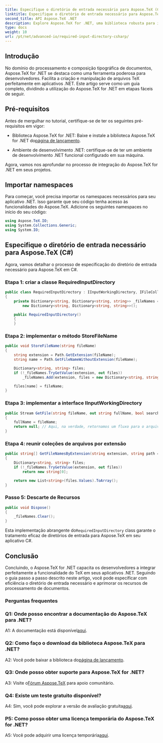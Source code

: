 ```yaml
---
title: Especifique o diretório de entrada necessário para Aspose.TeX (C#)
linktitle: Especifique o diretório de entrada necessário para Aspose.TeX (C#)
second_title: API Aspose.TeX .NET
description: Explore Aspose.TeX for .NET, uma biblioteca robusta para integração perfeita com TeX. Siga nosso guia passo a passo.
type: docs
weight: 10
url: /pt/net/advanced-io/required-input-directory-csharp/
---
```

## Introdução

No domínio do processamento e composição tipográfica de documentos, Aspose.TeX for .NET se destaca como uma ferramenta poderosa para desenvolvedores. Facilita a criação e manipulação de arquivos TeX perfeitamente em aplicativos .NET. Este artigo serve como um guia completo, dividindo a utilização do Aspose.TeX for .NET em etapas fáceis de seguir.

## Pré-requisitos

Antes de mergulhar no tutorial, certifique-se de ter os seguintes pré-requisitos em vigor:

-  Biblioteca Aspose.TeX for .NET: Baixe e instale a biblioteca Aspose.TeX for .NET do[página de lançamento](https://releases.aspose.com/tex/net/).

- Ambiente de desenvolvimento .NET: certifique-se de ter um ambiente de desenvolvimento .NET funcional configurado em sua máquina.

Agora, vamos nos aprofundar no processo de integração do Aspose.TeX for .NET em seus projetos.

## Importar namespaces

Para começar, você precisa importar os namespaces necessários para seu aplicativo .NET. Isso garante que seu código tenha acesso às funcionalidades do Aspose.TeX. Adicione os seguintes namespaces no início do seu código:

```csharp
using Aspose.TeX.IO;
using System.Collections.Generic;
using System.IO;
```

## Especifique o diretório de entrada necessário para Aspose.TeX (C#)

Agora, vamos detalhar o processo de especificação do diretório de entrada necessário para Aspose.TeX em C#.

### Etapa 1: criar a classe RequiredInputDirectory

```csharp
public class RequiredInputDirectory : IInputWorkingDirectory, IFileCollector
{
    private Dictionary<string, Dictionary<string, string>> _fileNames =
        new Dictionary<string, Dictionary<string, string>>();

    public RequiredInputDirectory()
    {
    }
```

### Etapa 2: implementar o método StoreFileName

```csharp
public void StoreFileName(string fileName)
{
    string extension = Path.GetExtension(fileName);
    string name = Path.GetFileNameWithoutExtension(fileName);

    Dictionary<string, string> files;
    if (!_fileNames.TryGetValue(extension, out files))
        _fileNames.Add(extension, files = new Dictionary<string, string>());

    files[name] = fileName;
}
```

### Etapa 3: implementar a interface IInputWorkingDirectory

```csharp
public Stream GetFile(string fileName, out string fullName, bool searchSubdirectories = false)
{
    fullName = fileName;
    return null; // Aqui, na verdade, retornamos um fluxo para o arquivo solicitado por seu nome.
}
```

### Etapa 4: reunir coleções de arquivos por extensão

```csharp
public string[] GetFileNamesByExtension(string extension, string path = null)
{
    Dictionary<string, string> files;
    if (!_fileNames.TryGetValue(extension, out files))
        return new string[0];

    return new List<string>(files.Values).ToArray();
}
```

### Passo 5: Descarte de Recursos

```csharp
public void Dispose()
{
    _fileNames.Clear();
}
```

 Esta implementação abrangente do`RequiredInputDirectory` class garante o tratamento eficaz de diretórios de entrada para Aspose.TeX em seu aplicativo C#.

## Conclusão

Concluindo, o Aspose.TeX for .NET capacita os desenvolvedores a integrar perfeitamente a funcionalidade do TeX em seus aplicativos .NET. Seguindo o guia passo a passo descrito neste artigo, você pode especificar com eficiência o diretório de entrada necessário e aprimorar os recursos de processamento de documentos.

### Perguntas frequentes

### Q1: Onde posso encontrar a documentação do Aspose.TeX para .NET?

 A1: A documentação está disponível[aqui](https://reference.aspose.com/tex/net/).

### Q2: Como faço o download da biblioteca Aspose.TeX para .NET?

 A2: Você pode baixar a biblioteca do[página de lançamento](https://releases.aspose.com/tex/net/).

### Q3: Onde posso obter suporte para Aspose.TeX for .NET?

 A3: Visite o[Fórum Aspose.TeX](https://forum.aspose.com/c/tex/47) para apoio comunitário.

### Q4: Existe um teste gratuito disponível?

A4: Sim, você pode explorar a versão de avaliação gratuita[aqui](https://releases.aspose.com/).

### P5: Como posso obter uma licença temporária do Aspose.TeX for .NET?

 A5: Você pode adquirir uma licença temporária[aqui](https://purchase.aspose.com/temporary-license/).